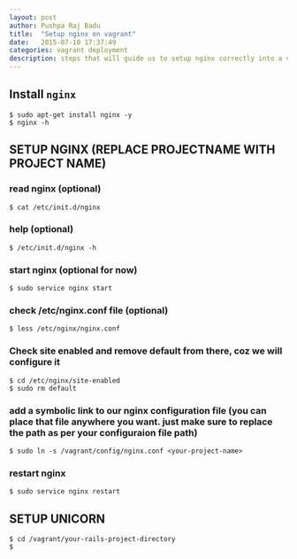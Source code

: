 ```yaml
---
layout: post
author: Pushpa Raj Badu
title:  "Setup nginx on vagrant"
date:   2015-07-10 17:37:49
categories: vagrant deployment
description: steps that will guide us to setup nginx correctly into a vagrant box. steps that will guide us to setup nginx correctly into a vagrant box.
---
```


Install `nginx`
-----------------

    $ sudo apt-get install nginx -y
    $ nginx -h

SETUP NGINX (REPLACE PROJECTNAME WITH PROJECT NAME)
---------------------------------------------------
    
### read nginx (optional)

    $ cat /etc/init.d/nginx
    
### help (optional)

    $ /etc/init.d/nginx -h

### start nginx (optional for now)
    
    $ sudo service nginx start

### check /etc/nginx.conf file (optional)
    
    $ less /etc/nginx/nginx.conf

### Check site enabled and remove default from there, coz we will configure it

    $ cd /etc/nginx/site-enabled
    $ sudo rm default

### add a symbolic link to our nginx configuration file (you can place that file anywhere you want. just make sure to replace the path as per your configuraion file path)

    $ sudo ln -s /vagrant/config/nginx.conf <your-project-name>

### restart nginx
    
    $ sudo service nginx restart


SETUP UNICORN
------------------

    $ cd /vagrant/your-rails-project-directory
    $ 

